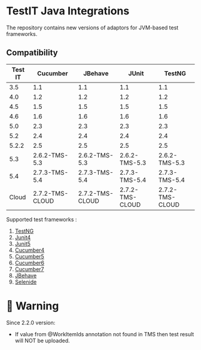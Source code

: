 # TestIT Java Integrations
The repository contains new versions of adaptors for JVM-based test frameworks.

## Compatibility

| Test IT | Cucumber        | JBehave         | JUnit           | TestNG          |
|---------|-----------------|-----------------|-----------------|-----------------|
| 3.5     | 1.1             | 1.1             | 1.1             | 1.1             |
| 4.0     | 1.2             | 1.2             | 1.2             | 1.2             |
| 4.5     | 1.5             | 1.5             | 1.5             | 1.5             |
| 4.6     | 1.6             | 1.6             | 1.6             | 1.6             |
| 5.0     | 2.3             | 2.3             | 2.3             | 2.3             |
| 5.2     | 2.4             | 2.4             | 2.4             | 2.4             |
| 5.2.2   | 2.5             | 2.5             | 2.5             | 2.5             |
| 5.3     | 2.6.2-TMS-5.3   | 2.6.2-TMS-5.3   | 2.6.2-TMS-5.3   | 2.6.2-TMS-5.3   |
| 5.4     | 2.7.3-TMS-5.4   | 2.7.3-TMS-5.4   | 2.7.3-TMS-5.4   | 2.7.3-TMS-5.4   |
| Cloud   | 2.7.2-TMS-CLOUD | 2.7.2-TMS-CLOUD | 2.7.2-TMS-CLOUD | 2.7.2-TMS-CLOUD |




Supported test frameworks :
 1. [TestNG](https://github.com/testit-tms/adapters-java/tree/main/testit-adapter-testng)
 2. [Junit4](https://github.com/testit-tms/adapters-java/tree/main/testit-adapter-junit4)
 3. [Junit5](https://github.com/testit-tms/adapters-java/tree/main/testit-adapter-junit5)
 4. [Cucumber4](https://github.com/testit-tms/adapters-java/tree/main/testit-adapter-cucumber4)
 5. [Cucumber5](https://github.com/testit-tms/adapters-java/tree/main/testit-adapter-cucumber5)
 6. [Cucumber6](https://github.com/testit-tms/adapters-java/tree/main/testit-adapter-cucumber6)
 7. [Cucumber7](https://github.com/testit-tms/adapters-java/tree/main/testit-adapter-cucumber7)
 8. [JBehave](https://github.com/testit-tms/adapters-java/tree/main/testit-adapter-jbehave)
 9. [Selenide](https://github.com/testit-tms/adapters-java/tree/main/testit-adapter-selenide)

# 🚀 Warning
Since 2.2.0 version:
- If value from @WorkItemIds annotation not found in TMS then test result will NOT be uploaded.
